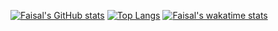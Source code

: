 [![Faisal's GitHub stats](https://github-readme-stats.vercel.app/api?username=faisalill&theme=radical)](https://github.com/faisalill/github-readme-stats)
[![Top Langs](https://github-readme-stats.vercel.app/api/top-langs/?username=faisalill&layout=compact&theme=radical)](https://github.com/faisalill/github-readme-stats)
[![Faisal's wakatime stats](https://github-readme-stats.vercel.app/api/wakatime?username=faisalill&theme=radical)](https://github.com/faisalill/github-readme-stats)
